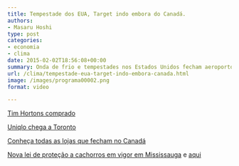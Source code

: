```yaml
---
title: Tempestade dos EUA, Target indo embora do Canadá.
authors:
- Masaru Hoshi
type: post
categories:
- economia
- clima
date: 2015-02-02T18:56:08+00:00
summary: Onda de frio e tempestades nos Estados Unidos fecham aeroportos, ruas e estradas de trem. No Canadá, redes de lojas abrem, fecham e ninguém entende o que aconteceu. E em Mississauga, mais respeito aos animais.
url: /clima/tempestade-eua-target-indo-embora-canada.html
image: /images/programa00002.png
format: video

---
```

[Tim Hortons comprado][1]

[Uniqlo chega a Toronto][2]

[Conheça todas as lojas que fecham no Canadá][3]

[Nova lei de proteção a cachorros em vigor em Mississauga][4] e [aqui][5]

 [1]: http://globalnews.ca/news/1708998/ottawa-gives-burger-king-go-ahead-for-tim-hortons-takeover/
 [2]: http://www.theglobeandmail.com/report-on-business/international-business/asian-pacific-business/uniqlo-to-open-first-canadian-stores-in-2016/article22633951/
 [3]: http://www.huffingtonpost.ca/2015/01/15/retailers-closing-canada_n_6480972.html
 [4]: http://www.q107.com/2014/12/01/new-dog-laws-take-effect-today-in-mississauga-should-the-government-tell-you-how-to-treat-your-pet/?sc_ref=direct
 [5]: http://www.thestar.com/news/city_hall/2014/11/30/new_mississauga_dog_law_in_effect_monday.html